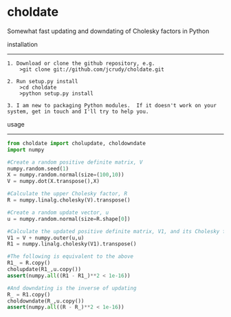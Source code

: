 choldate
========

Somewhat fast updating and downdating of Cholesky factors in Python

installation
________

	1. Download or clone the github repository, e.g.
	    >git clone git://github.com/jcrudy/choldate.git
	    
	2. Run setup.py install
	    >cd choldate
	    >python setup.py install
	    
	3. I am new to packaging Python modules.  If it doesn't work on your system, get in touch and I'll try to help you.

usage
________
```python
from choldate import cholupdate, choldowndate
import numpy

#Create a random positive definite matrix, V
numpy.random.seed(1)
X = numpy.random.normal(size=(100,10))
V = numpy.dot(X.transpose(),X)

#Calculate the upper Cholesky factor, R
R = numpy.linalg.cholesky(V).transpose()

#Create a random update vector, u
u = numpy.random.normal(size=R.shape[0])

#Calculate the updated positive definite matrix, V1, and its Cholesky factor, R1
V1 = V + numpy.outer(u,u)
R1 = numpy.linalg.cholesky(V1).transpose()

#The following is equivalent to the above
R1_ = R.copy()
cholupdate(R1_,u.copy())
assert(numpy.all((R1 - R1_)**2 < 1e-16))

#And downdating is the inverse of updating
R_ = R1.copy()
choldowndate(R_,u.copy())
assert(numpy.all((R - R_)**2 < 1e-16))  
``` 
